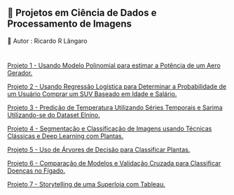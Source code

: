 &#127922; Projetos em Ciência de Dados e Processamento de Imagens
-
&#127922; Autor : Ricardo R Lângaro
#

<a href="https://ricardolangaro.github.io/CienciaDeDados.github.io/projeto1.html"> Projeto 1 - Usando Modelo Polinomial para estimar a Potência de um Aero Gerador.</a>

<a href="https://ricardolangaro.github.io/CienciaDeDados.github.io/projeto2.html"> Projeto 2 - Usando Regressão Logística para Determinar a Probabilidade de um Usuário Comprar um SUV Baseado em Idade e Salário.</a>

<a href="https://ricardolangaro.github.io/CienciaDeDados.github.io/projeto3.html"> Projeto 3 - Predição de Temperatura Utilizando Séries Temporais e Sarima
Utilizando-se do Dataset Elnino.</a>

<a href="https://ricardolangaro.github.io/CienciaDeDados.github.io/seg-class-imagens.html"> Projeto 4 - Segmentação e Classificação de Imagens usando Técnicas Clássicas e Deep Learning com Plantas.</a>

<a href="https://ricardolangaro.github.io/CienciaDeDados.github.io/projeto4.html"> Projeto 5 - Uso de Árvores de Decisão para Classificar Plantas.</a>

<a href="https://ricardolangaro.github.io/CienciaDeDados.github.io/projeto5.html"> Projeto 6 - Comparação de Modelos e Validação Cruzada para Classificar Doenças no Fígado.</a>

<a href="https://public.tableau.com/app/profile/ricardo.langaro/viz/AnaliseBancodeVendasSuperloja/Histria1"> Projeto 7 - Storytelling de uma Superloja com Tableau.</a>

